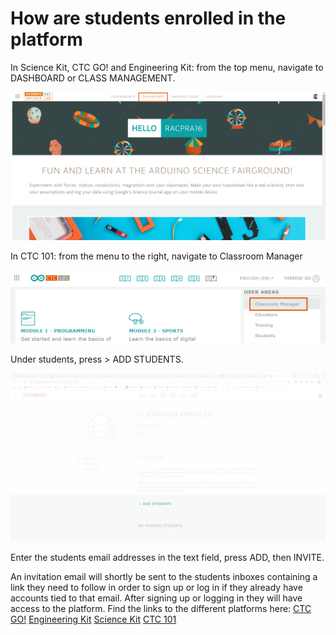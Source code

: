 # How are students enrolled in the platform

In Science Kit, CTC GO! and Engineering Kit: from the top menu, navigate to DASHBOARD or CLASS MANAGEMENT.

![dashboard 1](/assets/img/Howarestudentsenrolledintheplatform/1.png)

In CTC 101: from the menu to the right, navigate to Classroom Manager

![dashboard 2](/assets/img/Howarestudentsenrolledintheplatform/2.png)

Under students, press > ADD STUDENTS.

![dashboard 3](/assets/img/Howarestudentsenrolledintheplatform/3.png)

Enter the students email addresses in the text field, press ADD, then INVITE.

An invitation email will shortly be sent to the students inboxes containing a link they need to follow in order to sign up or log in if they already have accounts tied to that email. After signing up or logging in they will have access to the platform. Find the links to the different platforms here:
[CTC GO!](https://ctc-go.arduino.cc/)
[Engineering Kit](https://create.arduino.cc/edu/courses/course/)
[Science Kit](https://physics-lab.arduino.cc/)
[CTC 101](https://create.arduino.cc/ctc/101/)
